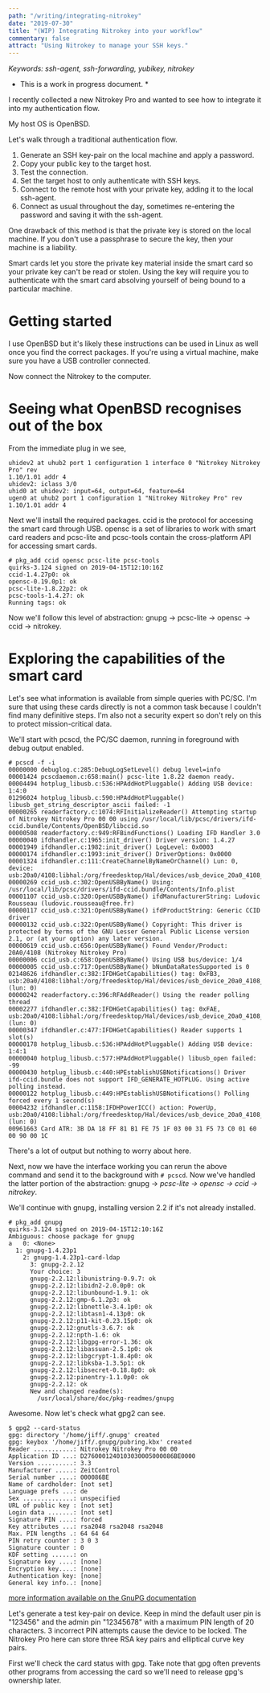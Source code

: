 ```yaml
---
path: "/writing/integrating-nitrokey"
date: "2019-07-30"
title: "(WIP) Integrating Nitrokey into your workflow"
commentary: false
attract: "Using Nitrokey to manage your SSH keys."
---
```

*Keywords: ssh-agent, ssh-forwarding, yubikey, nitrokey*

* This is a work in progress document. *

I recently collected a new Nitrokey Pro and wanted to see how to integrate it
into my authentication flow.  

My host OS is OpenBSD.

Let's walk through a traditional authentication flow.
1. Generate an SSH key-pair on the local machine and apply a password.
1. Copy your public key to the target host.
1. Test the connection.
1. Set the target host to only authenticate with SSH keys.
1. Connect to the remote host with your private key, adding it to the local
   ssh-agent.
1. Connect as usual throughout the day, sometimes re-entering the password and
   saving it with the ssh-agent.

One drawback of this method is that the private key is stored on the local
machine.  If you don't use a passphrase to secure the key, then your machine is
a liability.

Smart cards let you store the private key material inside the smart card so your
private key can't be read or stolen.  Using the key will require you to
authenticate with the smart card absolving yourself of being bound to a
particular machine.

# Getting started
I use OpenBSD but it's likely these instructions can be used in Linux as well
once you find the correct packages.  If you're using a virtual machine, make
sure you have a USB controller connected.

Now connect the Nitrokey to the computer.

# Seeing what OpenBSD recognises out of the box
From the immediate plug in we see,
```
uhidev2 at uhub2 port 1 configuration 1 interface 0 "Nitrokey Nitrokey Pro" rev
1.10/1.01 addr 4
uhidev2: iclass 3/0
uhid0 at uhidev2: input=64, output=64, feature=64
ugen0 at uhub2 port 1 configuration 1 "Nitrokey Nitrokey Pro" rev 1.10/1.01 addr 4
```

Next we'll install the required packages.  ccid is the protocol for accessing
the smart card through USB.  opensc is a set of libraries to work with smart
card readers and pcsc-lite and pcsc-tools contain the cross-platform API for accessing
smart cards.

```
# pkg_add ccid opensc pcsc-lite pcsc-tools
quirks-3.124 signed on 2019-04-15T12:10:16Z
ccid-1.4.27p0: ok
opensc-0.19.0p1: ok
pcsc-lite-1.8.22p2: ok
pcsc-tools-1.4.27: ok
Running tags: ok
```

Now we'll follow this level of abstraction: gnupg -> pcsc-lite -> opensc -> ccid
-> nitrokey.

# Exploring the capabilities of the smart card
Let's see what information is available from simple queries with PC/SC.  I'm
sure that using these cards directly is not a common task because I couldn't
find many definitive steps.  I'm also not a security expert so don't rely on
this to protect mission-critical data.

We'll start with pcscd, the PC/SC daemon, running in foreground with debug
output enabled.

```
# pcscd -f -i
00000000 debuglog.c:285:DebugLogSetLevel() debug level=info
00001424 pcscdaemon.c:658:main() pcsc-lite 1.8.22 daemon ready.
00004494 hotplug_libusb.c:536:HPAddHotPluggable() Adding USB device: 1:4:0
01296024 hotplug_libusb.c:590:HPAddHotPluggable() libusb_get_string_descriptor_ascii failed: -1
00000265 readerfactory.c:1074:RFInitializeReader() Attempting startup of Nitrokey Nitrokey Pro 00 00 using /usr/local/lib/pcsc/drivers/ifd-ccid.bundle/Contents/OpenBSD/libccid.so
00000508 readerfactory.c:949:RFBindFunctions() Loading IFD Handler 3.0
00000040 ifdhandler.c:1965:init_driver() Driver version: 1.4.27
00001949 ifdhandler.c:1982:init_driver() LogLevel: 0x0003
00000174 ifdhandler.c:1993:init_driver() DriverOptions: 0x0000
00001324 ifdhandler.c:111:CreateChannelByNameOrChannel() Lun: 0, device: usb:20a0/4108:libhal:/org/freedesktop/Hal/devices/usb_device_20a0_4108_serialnotneeded_if0
00000269 ccid_usb.c:302:OpenUSBByName() Using: /usr/local/lib/pcsc/drivers/ifd-ccid.bundle/Contents/Info.plist
00001107 ccid_usb.c:320:OpenUSBByName() ifdManufacturerString: Ludovic Rousseau (ludovic.rousseau@free.fr)
00000117 ccid_usb.c:321:OpenUSBByName() ifdProductString: Generic CCID driver
00000132 ccid_usb.c:322:OpenUSBByName() Copyright: This driver is protected by terms of the GNU Lesser General Public License version 2.1, or (at your option) any later version.
00000619 ccid_usb.c:656:OpenUSBByName() Found Vendor/Product: 20A0/4108 (Nitrokey Nitrokey Pro)
00000006 ccid_usb.c:658:OpenUSBByName() Using USB bus/device: 1/4
00000005 ccid_usb.c:717:OpenUSBByName() bNumDataRatesSupported is 0
02148626 ifdhandler.c:382:IFDHGetCapabilities() tag: 0xFB3, usb:20a0/4108:libhal:/org/freedesktop/Hal/devices/usb_device_20a0_4108_serialnotneeded_if0 (lun: 0)
00000242 readerfactory.c:396:RFAddReader() Using the reader polling thread
00002277 ifdhandler.c:382:IFDHGetCapabilities() tag: 0xFAE, usb:20a0/4108:libhal:/org/freedesktop/Hal/devices/usb_device_20a0_4108_serialnotneeded_if0 (lun: 0)
00000347 ifdhandler.c:477:IFDHGetCapabilities() Reader supports 1 slot(s)
00000178 hotplug_libusb.c:536:HPAddHotPluggable() Adding USB device: 1:4:1
00000040 hotplug_libusb.c:577:HPAddHotPluggable() libusb_open failed: -99
00000430 hotplug_libusb.c:440:HPEstablishUSBNotifications() Driver ifd-ccid.bundle does not support IFD_GENERATE_HOTPLUG. Using active polling instead.
00000122 hotplug_libusb.c:449:HPEstablishUSBNotifications() Polling forced every 1 second(s)
00004232 ifdhandler.c:1158:IFDHPowerICC() action: PowerUp, usb:20a0/4108:libhal:/org/freedesktop/Hal/devices/usb_device_20a0_4108_serialnotneeded_if0 (lun: 0)
00961663 Card ATR: 3B DA 18 FF 81 B1 FE 75 1F 03 00 31 F5 73 C0 01 60 00 90 00 1C 
```
There's a lot of output but nothing to worry about here.

Next, now we have the interface working you can rerun the above command and send
it to the background with `# pcscd`.  Now we've handled the latter portion of
the abstraction: gnupg -> *pcsc-lite -> opensc -> ccid -> nitrokey*.

We'll continue with gnupg, installing version 2.2 if it's not already installed.
```
# pkg_add gnupg  
quirks-3.124 signed on 2019-04-15T12:10:16Z
Ambiguous: choose package for gnupg
a   0: <None>
  1: gnupg-1.4.23p1
    2: gnupg-1.4.23p1-card-ldap
      3: gnupg-2.2.12
      Your choice: 3
      gnupg-2.2.12:libunistring-0.9.7: ok
      gnupg-2.2.12:libidn2-2.0.0p0: ok
      gnupg-2.2.12:libunbound-1.9.1: ok
      gnupg-2.2.12:gmp-6.1.2p3: ok
      gnupg-2.2.12:libnettle-3.4.1p0: ok
      gnupg-2.2.12:libtasn1-4.13p0: ok
      gnupg-2.2.12:p11-kit-0.23.15p0: ok
      gnupg-2.2.12:gnutls-3.6.7: ok
      gnupg-2.2.12:npth-1.6: ok
      gnupg-2.2.12:libgpg-error-1.36: ok
      gnupg-2.2.12:libassuan-2.5.1p0: ok
      gnupg-2.2.12:libgcrypt-1.8.4p0: ok
      gnupg-2.2.12:libksba-1.3.5p1: ok
      gnupg-2.2.12:libsecret-0.18.8p0: ok
      gnupg-2.2.12:pinentry-1.1.0p0: ok
      gnupg-2.2.12: ok
      New and changed readme(s):
        /usr/local/share/doc/pkg-readmes/gnupg
```
Awesome.  Now let's check what gpg2 can see.

```
$ gpg2 --card-status
gpg: directory '/home/jiff/.gnupg' created
gpg: keybox '/home/jiff/.gnupg/pubring.kbx' created
Reader ...........: Nitrokey Nitrokey Pro 00 00
Application ID ...: D2760001240103030005000086BE0000
Version ..........: 3.3
Manufacturer .....: ZeitControl
Serial number ....: 000086BE
Name of cardholder: [not set]
Language prefs ...: de
Sex ..............: unspecified
URL of public key : [not set]
Login data .......: [not set]
Signature PIN ....: forced
Key attributes ...: rsa2048 rsa2048 rsa2048
Max. PIN lengths .: 64 64 64
PIN retry counter : 3 0 3
Signature counter : 0
KDF setting ......: on
Signature key ....: [none]
Encryption key....: [none]
Authentication key: [none]
General key info..: [none]
```
[more information available on the GnuPG documentation](https://gnupg.org/howtos/card-howto/en/ch03.html)

Let's generate a test key-pair on device.  Keep in mind the default user pin is
"123456" and the admin pin "12345678" with a maximum PIN length of 20
characters.  3 incorrect PIN attempts cause the device to be locked.  The
Nitrokey Pro here can store three RSA key pairs and elliptical curve key pairs.

First we'll check the card status with gpg.  Take note that gpg often prevents
other programs from accessing the card so we'll need to release gpg's ownership
later.

```

```


